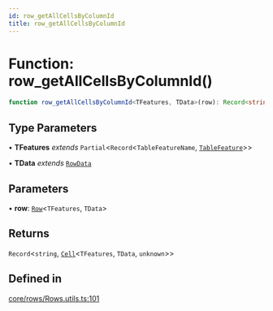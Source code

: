 ```yaml
---
id: row_getAllCellsByColumnId
title: row_getAllCellsByColumnId
---
```


# Function: row\_getAllCellsByColumnId()

```ts
function row_getAllCellsByColumnId<TFeatures, TData>(row): Record<string, Cell<TFeatures, TData, unknown>>
```

## Type Parameters

• **TFeatures** *extends* `Partial`\<`Record`\<`TableFeatureName`, [`TableFeature`](../interfaces/tablefeature.md)\>\>

• **TData** *extends* [`RowData`](../type-aliases/rowdata.md)

## Parameters

• **row**: [`Row`](../type-aliases/row.md)\<`TFeatures`, `TData`\>

## Returns

`Record`\<`string`, [`Cell`](../type-aliases/cell.md)\<`TFeatures`, `TData`, `unknown`\>\>

## Defined in

[core/rows/Rows.utils.ts:101](https://github.com/TanStack/table/blob/main/packages/table-core/src/core/rows/Rows.utils.ts#L101)
